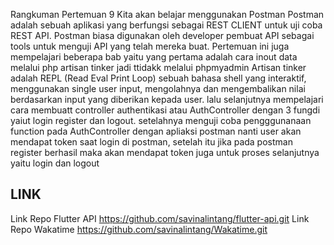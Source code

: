 Rangkuman Pertemuan 9
Kita akan belajar menggunakan Postman
Postman adalah sebuah aplikasi yang berfungsi sebagai REST CLIENT untuk uji coba REST API. Postman biasa digunakan oleh developer pembuat API sebagai tools untuk menguji API yang telah mereka buat.
Pertemuan ini juga mempelajari beberapa bab yaitu yang pertama adalah cara inout data melalui php artisan tinker jadi ttidakk melalui phpmyadmin
Artisan tinker adalah REPL (Read Eval Print Loop) sebuah bahasa shell yang interaktif, menggunakan single user input, mengolahnya dan mengembalikan nilai berdasarkan input yang diberikan kepada user.
lalu selanjutnya mempelajari cara membuatt controller authentikasi atau AuthController dengan 3 fungdi yaiut login register dan logout. setelahnya menguji coba pengggunanaan function pada AuthController dengan apliaksi postman
nanti user akan mendapat token saat login di postman, setelah itu jika pada postman register berhasil maka akan mendapat token juga untuk proses selanjutnya yaitu login dan logout

## LINK

Link Repo Flutter API https://github.com/savinalintang/flutter-api.git
Link Repo Wakatime https://github.com/savinalintang/Wakatime.git
